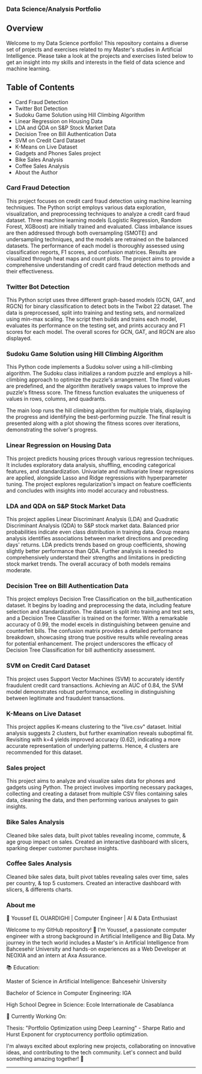### Data Science/Analysis Portfolio

## Overview
Welcome to my Data Science portfolio! This repository contains a diverse set of projects and exercises related to my Master's studies in Artificial Intelligence. Please take a look at the projects and exercises listed below to get an insight into my skills and interests in the field of data science and machine learning.

## Table of Contents
- Card Fraud Detection
- Twitter Bot Detection
- Sudoku Game Solution using Hill Climbing Algorithm
- Linear Regression on Housing Data
- LDA and QDA on S&P Stock Market Data
- Decision Tree on Bill Authentication Data
- SVM on Credit Card Dataset
- K-Means on Live Dataset
- Gadgets and Phones Sales project
- Bike Sales Analysis
- Coffee Sales Analysis
- About the Author

### Card Fraud Detection
This project focuses on credit card fraud detection using machine learning techniques. The Python script employs various data exploration, visualization, and preprocessing techniques to analyze a credit card fraud dataset. Three machine learning models (Logistic Regression, Random Forest, XGBoost) are initially trained and evaluated. Class imbalance issues are then addressed through both oversampling (SMOTE) and undersampling techniques, and the models are retrained on the balanced datasets. The performance of each model is thoroughly assessed using classification reports, F1 scores, and confusion matrices. Results are visualized through heat maps and count plots. The project aims to provide a comprehensive understanding of credit card fraud detection methods and their effectiveness.
### Twitter Bot Detection
This Python script uses three different graph-based models (GCN, GAT, and RGCN) for binary classification to detect bots in the Twibot 22 dataset. The data is preprocessed, split into training and testing sets, and normalized using min-max scaling. The script then builds and trains each model, evaluates its performance on the testing set, and prints accuracy and F1 scores for each model. The overall scores for GCN, GAT, and RGCN are also displayed.

### Sudoku Game Solution using Hill Climbing Algorithm
This Python code implements a Sudoku solver using a hill-climbing algorithm. The Sudoku class initializes a random puzzle and employs a hill-climbing approach to optimize the puzzle's arrangement. The fixed values are predefined, and the algorithm iteratively swaps values to improve the puzzle's fitness score. The fitness function evaluates the uniqueness of values in rows, columns, and quadrants.

The main loop runs the hill climbing algorithm for multiple trials, displaying the progress and identifying the best-performing puzzle. The final result is presented along with a plot showing the fitness scores over iterations, demonstrating the solver's progress.

### Linear Regression on Housing Data
This project predicts housing prices through various regression techniques. It includes exploratory data analysis, shuffling, encoding categorical features, and standardization. Univariate and multivariate linear regressions are applied, alongside Lasso and Ridge regressions with hyperparameter tuning. The project explores regularization's impact on feature coefficients and concludes with insights into model accuracy and robustness.

### LDA and QDA on S&P Stock Market Data
This project applies Linear Discriminant Analysis (LDA) and Quadratic Discriminant Analysis (QDA) to S&P stock market data. Balanced prior probabilities indicate even class distribution in training data. Group means analysis identifies associations between market directions and preceding days' returns. LDA predicts trends based on group coefficients, showing slightly better performance than QDA. Further analysis is needed to comprehensively understand their strengths and limitations in predicting stock market trends. The overall accuracy of both models remains moderate.

### Decision Tree on Bill Authentication Data
This project employs Decision Tree Classification on the bill_authentication dataset. It begins by loading and preprocessing the data, including feature selection and standardization. The dataset is split into training and test sets, and a Decision Tree Classifier is trained on the former. With a remarkable accuracy of 0.99, the model excels in distinguishing between genuine and counterfeit bills. The confusion matrix provides a detailed performance breakdown, showcasing strong true positive results while revealing areas for potential enhancement. The project underscores the efficacy of Decision Tree Classification for bill authenticity assessment.

### SVM on Credit Card Dataset
This project uses Support Vector Machines (SVM) to accurately identify fraudulent credit card transactions. Achieving an AUC of 0.84, the SVM model demonstrates robust performance, excelling in distinguishing between legitimate and fraudulent transactions.

### K-Means on Live Dataset
This project applies K-means clustering to the "live.csv" dataset. Initial analysis suggests 2 clusters, but further examination reveals suboptimal fit. Revisiting with k=4 yields improved accuracy (0.62), indicating a more accurate representation of underlying patterns. Hence, 4 clusters are recommended for this dataset.

### Sales project
This project aims to analyze and visualize sales data for phones and gadgets using Python. The project involves importing necessary packages, collecting and creating a dataset from multiple CSV files containing sales data, cleaning the data, and then performing various analyses to gain insights.

### Bike Sales Analysis
Cleaned bike sales data, built pivot tables revealing income, commute, & age group impact on sales. Created an interactive dashboard with slicers, sparking deeper customer purchase insights.

### Coffee Sales Analysis
Cleaned bike sales data, built pivot tables revealing sales over time, sales per country, & top 5 customers. Created an interactive dashboard with slicers, & differents charts.

### About me
🚀 Youssef EL OUARDIGHI | Computer Engineer | AI & Data Enthusiast

Welcome to my GitHub repository! 👋 I'm Youssef, a passionate computer engineer with a strong background in Artificial Intelligence and Big Data. My journey in the tech world includes a Master's in Artificial Intelligence from Bahcesehir University and hands-on experiences as a Web Developer at NEOXIA and an intern at Axa Assurance.

📚 Education:

Master of Science in Artificial Intelligence: Bahcesehir University

Bachelor of Science in Computer Engineering: IGA

High School Degree in Science: Ecole Internationale de Casablanca

🌱 Currently Working On:

Thesis: "Portfolio Optimization using Deep Learning" - Sharpe Ratio and Hurst Exponent for cryptocurrency portfolio optimization.

I'm always excited about exploring new projects, collaborating on innovative ideas, and contributing to the tech community. Let's connect and build something amazing together! 🚀

---

